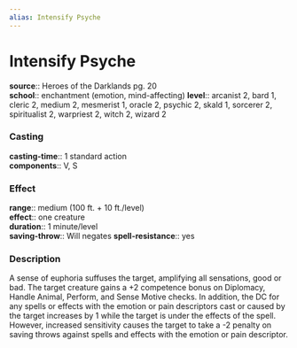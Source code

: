 ```yaml
---
alias: Intensify Psyche
---
```


# Intensify Psyche 

**source**:: Heroes of the Darklands pg. 20  
**school**:: enchantment (emotion, mind-affecting)
**level**:: arcanist 2, bard 1, cleric 2, medium 2, mesmerist 1, oracle 2, psychic 2, skald 1, sorcerer 2, spiritualist 2, warpriest 2, witch 2, wizard 2

### Casting 

**casting-time**:: 1 standard action  
**components**:: V, S

### Effect 

**range**:: medium (100 ft. + 10 ft./level)  
**effect**:: one creature  
**duration**:: 1 minute/level  
**saving-throw**:: Will negates
**spell-resistance**:: yes

### Description 

A sense of euphoria suffuses the target, amplifying all sensations, good or bad. The target creature gains a +2 competence bonus on Diplomacy, Handle Animal, Perform, and Sense Motive checks. In addition, the DC for any spells or effects with the emotion or pain descriptors cast or caused by the target increases by 1 while the target is under the effects of the spell. However, increased sensitivity causes the target to take a -2 penalty on saving throws against spells and effects with the emotion or pain descriptor.
